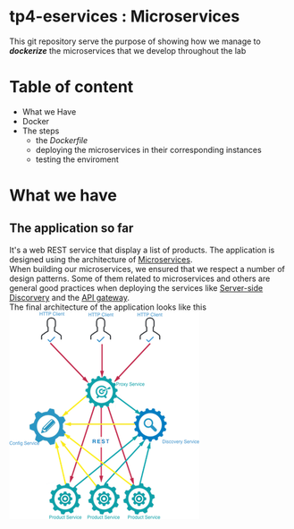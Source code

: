 # tp4-eservices : Microservices
This git repository serve the purpose of showing how we manage to **_dockerize_** the microservices that we develop throughout the lab
# Table of content
* What we Have
* Docker
* The steps
  * the _Dockerfile_
  * deploying the microservices in their corresponding instances
  * testing the enviroment

# What we have
## The application so far
It's a web REST service that display a list of products. The application is designed using the architecture of [Microservices](http://microservices.io).  
When building our microservices, we ensured that we respect a number of design patterns. Some of them related to microservices and others are general good practices when deploying the services like [Server-side Discorvery](http://microservices.io/patterns/server-side-discovery.html) and the [API gateway](http://microservices.io/patterns/apigateway.html).  
The final architecture of the application looks like this  
 ![](archi.png)



